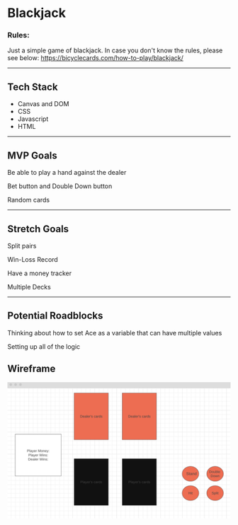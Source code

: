 # Blackjack

### Rules:

Just a simple game of blackjack.  In case you don't know the rules, please see below:
https://bicyclecards.com/how-to-play/blackjack/

---

## Tech Stack

- Canvas and DOM
- CSS
- Javascript
- HTML

---

## MVP Goals

Be able to play a hand against the dealer

Bet button and Double Down button

Random cards




---
## Stretch Goals

Split pairs

Win-Loss Record

Have a money tracker 

Multiple Decks


---
## Potential Roadblocks


Thinking about how to set Ace as a variable that can have multiple values

Setting up all of the logic 



## Wireframe
![wireframe](/media/wireframe.png)

